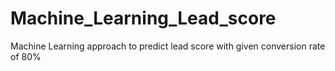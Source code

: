 # Machine_Learning_Lead_score
Machine Learning approach to predict lead score with given conversion rate of 80%
